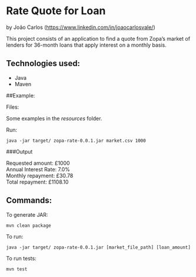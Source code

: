# Rate Quote for Loan
by João Carlos (https://www.linkedin.com/in/joaocarlosvale/)

This project consists of an application to find a quote from Zopa’s market of lenders for 36-month loans that apply 
interest on a monthly basis.

## Technologies used:
* Java
* Maven 

##Example:

Files: 

  Some examples in the _resources_ folder.
  
Run:

    java -jar target/ zopa-rate-0.0.1.jar market.csv 1000
    
###Output

Requested amount: £1000 <br>
Annual Interest Rate: 7.0% <br>
Monthly repayment: £30.78 <br>
Total repayment: £1108.10 <br>


## Commands:

To generate JAR:

    mvn clean package

To run:

    java -jar target/ zopa-rate-0.0.1.jar [market_file_path] [loan_amount]
    
To run tests:

    mvn test
